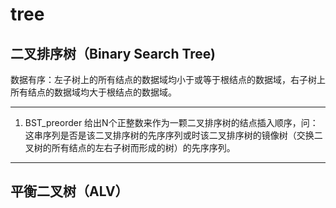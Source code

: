 # tree
## 二叉排序树（Binary Search Tree)
数据有序：左子树上的所有结点的数据域均小于或等于根结点的数据域，右子树上所有结点的数据域均大于根结点的数据域。
***
1. BST_preorder 给出N个正整数来作为一颗二叉排序树的结点插入顺序，问：这串序列是否是该二叉排序树的先序序列或时该二叉排序树的镜像树（交换二叉树的所有结点的左右子树而形成的树）的先序序列。
***
## 平衡二叉树（ALV）
